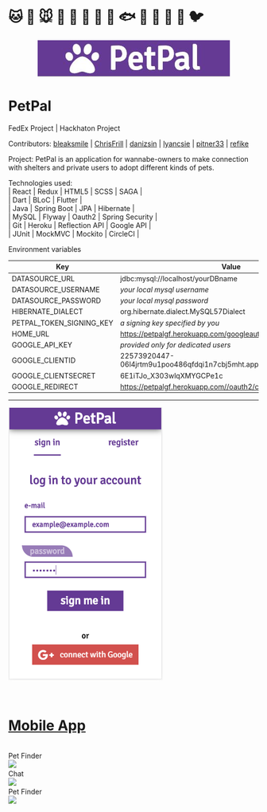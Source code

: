  # :cat: :dog: :mouse: :koala: :pig: :wolf: :baby_chick: :penguin: :fish: :hamster: :chicken: :octopus: :rabbit: :bird:


<p align="center">
   <img src="readmepics/petpal.JPG">
</p>

# PetPal
FedEx Project | Hackhaton Project 

Contributors: 
[bleaksmile](https://github.com/bleaksmile) | [ChrisFrill](https://github.com/chrisfrill) | [danizsin](https://github.com/danizsin) | [lyancsie](https://github.com/lyancsie) | [pitner33](https://github.com/pitner33) | [refike](https://github.com/refike) 

Project: PetPal is an application for wannabe-owners to make connection with shelters and private users to adopt different kinds of pets.

Technologies used:
<br>
| React | Redux | HTML5 | SCSS | SAGA |
<br>
| Dart  | BLoC | Flutter |
<br>
| Java | Spring Boot | JPA | Hibernate | 
<br>
| MySQL | Flyway | Oauth2 | Spring Security | 
<br>
| Git | Heroku | Reflection API | Google API |
<br>
| JUnit | MockMVC | Mockito | CircleCI |

Environment variables 

| Key | Value |
| --- | ----- | 
|DATASOURCE_URL | jdbc:mysql://localhost/yourDBname |
|DATASOURCE_USERNAME | *your local mysql username* |
|DATASOURCE_PASSWORD | *your local mysql password* |
|HIBERNATE_DIALECT | org.hibernate.dialect.MySQL57Dialect|
|PETPAL_TOKEN_SIGNING_KEY | *a signing key specified by you* |
|HOME_URL | https://petpalgf.herokuapp.com/googleauth |
|GOOGLE_API_KEY | *provided only for dedicated users* |
|GOOGLE_CLIENTID | 22573920447-06l4jrtm9u1poo486qfdqi1n7cbj5mht.apps.googleusercontent.com |
|GOOGLE_CLIENTSECRET | 6E1iTJo_X303wlqXMYGCPe1c |
|GOOGLE_REDIRECT | https://petpalgf.herokuapp.com//oauth2/callback/google |

_________________________________________________________________


![alt text](readmepics/screenshot.png)

<br>

# [Mobile App](https://github.com/ChrisFrill/petpal)

<br>
Pet Finder
<br>
<img src="https://raw.githubusercontent.com/green-fox-academy/petpal/develop/readmepics/finder.gif" data-canonical-src="https://raw.githubusercontent.com/green-fox-academy/petpal/develop/readmepics/finder.gifg" width="300"/>

<br>
Chat
<br>
<img src="https://raw.githubusercontent.com/green-fox-academy/petpal/develop/readmepics/image_upload.gif" data-canonical-src="https://raw.githubusercontent.com/green-fox-academy/petpal/develop/readmepics/image_upload.gifg" width="300"/>

<br>
Pet Finder
<br>
<img src="https://raw.githubusercontent.com/green-fox-academy/petpal/develop/readmepics/finder.gif" data-canonical-src="https://raw.githubusercontent.com/green-fox-academy/petpal/develop/readmepics/finder.gifg" width="300"/>


